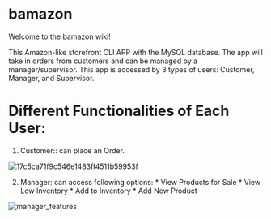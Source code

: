 # bamazon


Welcome to the bamazon wiki!

This Amazon-like storefront CLI APP with the MySQL database. The app will take in orders from customers and can be managed by a manager/supervisor. This app is accessed by 3 types of users: Customer, Manager, and Supervisor.

# Different Functionalities of Each User:

1. Customer:: can place an Order.

![17c5ca71f9c546e1483ff4511b59953f](https://user-images.githubusercontent.com/12620590/28158201-d23a9eb4-676d-11e7-98ce-7494e3734a6a.gif)

2. Manager: can access following options:
       * View Products for Sale
       * View Low Inventory
       * Add to Inventory
       * Add New Product

![manager_features](https://user-images.githubusercontent.com/12620590/28200905-686e70b2-6823-11e7-9625-2e757d746111.gif)
      
